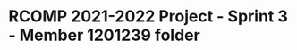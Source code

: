RCOMP 2021-2022 Project - Sprint 3 - Member 1201239 folder
===========================================


